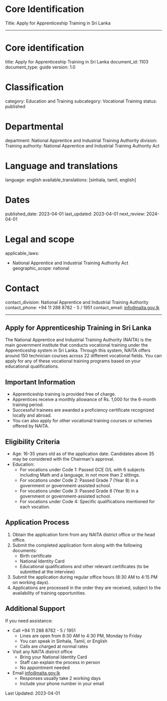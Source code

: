 # Core Identification
Title: Apply for Apprenticeship Training in Sri Lanka

---
# Core identification
title: Apply for Apprenticeship Training in Sri Lanka
document_id: 1103
document_type: guide
version: 1.0

# Classification
category: Education and Training
subcategory: Vocational Training
status: published

# Departmental
department: National Apprentice and Industrial Training Authority
division: Training
authority: National Apprentice and Industrial Training Authority Act

# Language and translations
language: english
available_translations: [sinhala, tamil, english]

# Dates
published_date: 2023-04-01
last_updated: 2023-04-01
next_review: 2024-04-01

# Legal and scope
applicable_laws:
 - National Apprentice and Industrial Training Authority Act
geographic_scope: national

# Contact
contact_division: National Apprentice and Industrial Training Authority
contact_phone: +94 11 288 8782 - 5 / 1951
contact_email: info@naita.gov.lk

---

## Apply for Apprenticeship Training in Sri Lanka

The National Apprentice and Industrial Training Authority (NAITA) is the main government institute that conducts vocational training under the Apprenticeship system in Sri Lanka. Through this system, NAITA offers around 150 technician courses across 22 different vocational fields. You can apply for any of these vocational training programs based on your educational qualifications.

## Important Information

- Apprenticeship training is provided free of charge.
- Apprentices receive a monthly allowance of Rs. 1,000 for the 6-month training period.
- Successful trainees are awarded a proficiency certificate recognized locally and abroad.
- You can also apply for other vocational training courses or schemes offered by NAITA.

## Eligibility Criteria

- Age: 16-35 years old as of the application date. Candidates above 35 may be considered with the Chairman's approval.
- Education:
  - For vocations under Code 1: Passed GCE O/L with 6 subjects including Math and a language, in not more than 2 sittings.
  - For vocations under Code 2: Passed Grade 7 (Year 8) in a government or government-assisted school.
  - For vocations under Code 3: Passed Grade 8 (Year 9) in a government or government-assisted school.
  - For vocations under Code 4: Specific qualifications mentioned for each vocation.

## Application Process

1. Obtain the application form from any NAITA district office or the head office.
2. Submit the completed application form along with the following documents:
   - Birth certificate
   - National Identity Card
   - Educational qualifications and other relevant certificates (to be submitted at the interview)
3. Submit the application during regular office hours (8:30 AM to 4:15 PM on working days).
4. Applications are processed in the order they are received, subject to the availability of training opportunities.

## Additional Support

If you need assistance:
- Call +94 11 288 8782 - 5 / 1951
  - Lines are open from 8:30 AM to 4:30 PM, Monday to Friday
  - You can speak in Sinhala, Tamil, or English
  - Calls are charged at normal rates
- Visit any NAITA district office
  - Bring your National Identity Card
  - Staff can explain the process in person
  - No appointment needed
- Email info@naita.gov.lk
  - Responses usually take 2 working days
  - Include your phone number in your email

Last Updated: 2023-04-01